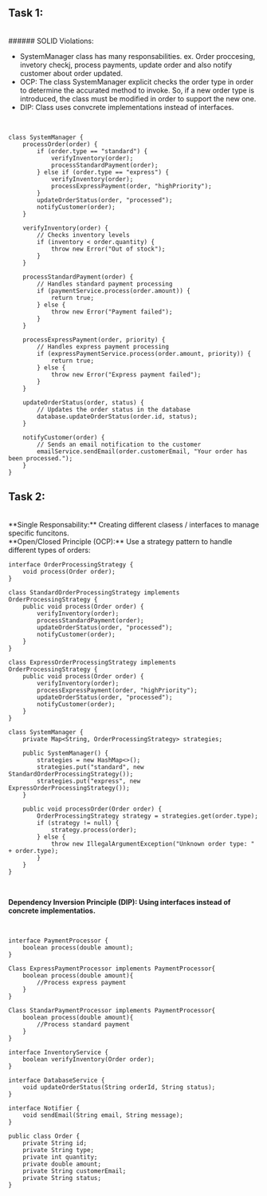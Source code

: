 ## Task 1:
<br>
###### SOLID Violations:

* SystemManager class has many responsabilities. ex. Order proccesing, invetory checkj, process payments, update order and also notify customer about order updated.
* OCP: The class SystemManager explicit checks the order type in order to determine the accurated method to invoke. So, if a new order type is introduced, the class must be modified in order to support the new one.
* DIP: Class uses convcrete implementations instead of interfaces.

<br>

```
class SystemManager {
    processOrder(order) {
        if (order.type == "standard") {
            verifyInventory(order);
            processStandardPayment(order);
        } else if (order.type == "express") {
            verifyInventory(order);
            processExpressPayment(order, "highPriority");
        }
        updateOrderStatus(order, "processed");
        notifyCustomer(order);
    }

    verifyInventory(order) {
        // Checks inventory levels
        if (inventory < order.quantity) {
            throw new Error("Out of stock");
        }
    }

    processStandardPayment(order) {
        // Handles standard payment processing
        if (paymentService.process(order.amount)) {
            return true;
        } else {
            throw new Error("Payment failed");
        }
    }

    processExpressPayment(order, priority) {
        // Handles express payment processing
        if (expressPaymentService.process(order.amount, priority)) {
            return true;
        } else {
            throw new Error("Express payment failed");
        }
    }

    updateOrderStatus(order, status) {
        // Updates the order status in the database
        database.updateOrderStatus(order.id, status);
    }

    notifyCustomer(order) {
        // Sends an email notification to the customer
        emailService.sendEmail(order.customerEmail, "Your order has been processed.");
    }
}
```

## Task 2:
<br>
**Single Responsability:** Creating different clasess / interfaces to manage specific funcitons.
<br>
**Open/Closed Principle (OCP):** Use a strategy pattern to handle different types of orders:
<br>

```
interface OrderProcessingStrategy {
    void process(Order order);
}

class StandardOrderProcessingStrategy implements OrderProcessingStrategy {
    public void process(Order order) {
        verifyInventory(order);
        processStandardPayment(order);
        updateOrderStatus(order, "processed");
        notifyCustomer(order);
    }
}

class ExpressOrderProcessingStrategy implements OrderProcessingStrategy {
    public void process(Order order) {
        verifyInventory(order);
        processExpressPayment(order, "highPriority");
        updateOrderStatus(order, "processed");
        notifyCustomer(order);
    }
}

class SystemManager {
    private Map<String, OrderProcessingStrategy> strategies;

    public SystemManager() {
        strategies = new HashMap<>();
        strategies.put("standard", new StandardOrderProcessingStrategy());
        strategies.put("express", new ExpressOrderProcessingStrategy());
    }

    public void processOrder(Order order) {
        OrderProcessingStrategy strategy = strategies.get(order.type);
        if (strategy != null) {
            strategy.process(order);
        } else {
            throw new IllegalArgumentException("Unknown order type: " + order.type);
        }
    }
}
```
<br>

**Dependency Inversion Principle (DIP): Using interfaces instead of concrete implementatios.**

<br>

```
interface PaymentProcessor {
    boolean process(double amount);
}

Class ExpressPaymentProcessor implements PaymentProcessor{
	boolean process(double amount){
    	//Process express payment
    }
}

Class StandarPaymentProcessor implements PaymentProcessor{
	boolean process(double amount){
    	//Process standard payment
    }
}

interface InventoryService {
    boolean verifyInventory(Order order);
}

interface DatabaseService {
    void updateOrderStatus(String orderId, String status);
}

interface Notifier {
    void sendEmail(String email, String message);
}

public class Order {
    private String id;
    private String type;
    private int quantity;
    private double amount;
    private String customerEmail;
    private String status;
}
```
